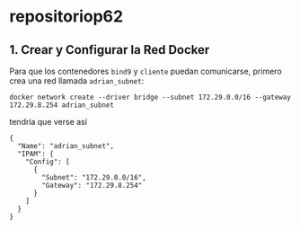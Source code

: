 # repositoriop62
## 1. Crear y Configurar la Red Docker

Para que los contenedores `bind9` y `cliente` puedan comunicarse, primero crea una red llamada `adrian_subnet`:

```
docker network create --driver bridge --subnet 172.29.0.0/16 --gateway 172.29.8.254 adrian_subnet
```
tendría que verse así

```
{
  "Name": "adrian_subnet",
  "IPAM": {
    "Config": [
      {
        "Subnet": "172.29.0.0/16",
        "Gateway": "172.29.8.254"
      }
    ]
  }
}
```
